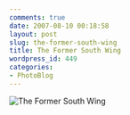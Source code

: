 ```yaml
---
comments: true
date: 2007-08-10 00:18:58
layout: post
slug: the-former-south-wing
title: The Former South Wing
wordpress_id: 449
categories:
- PhotoBlog
---
```


![The Former South Wing](http://ryanfitzer.com/main/wp-content/uploads/2007/08/mvcview.jpg)
